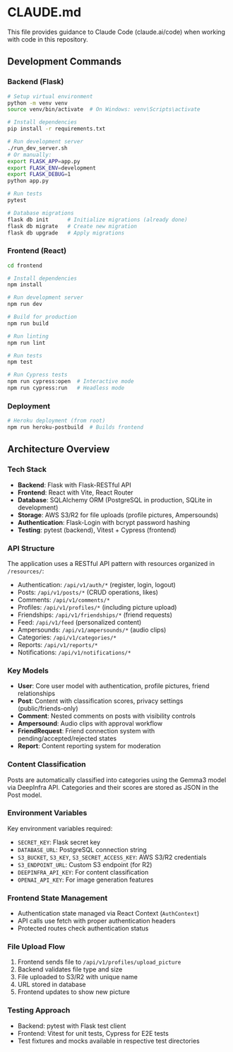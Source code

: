 # CLAUDE.md

This file provides guidance to Claude Code (claude.ai/code) when working with code in this repository.

## Development Commands

### Backend (Flask)
```bash
# Setup virtual environment
python -m venv venv
source venv/bin/activate  # On Windows: venv\Scripts\activate

# Install dependencies
pip install -r requirements.txt

# Run development server
./run_dev_server.sh
# Or manually:
export FLASK_APP=app.py
export FLASK_ENV=development
export FLASK_DEBUG=1
python app.py

# Run tests
pytest

# Database migrations
flask db init      # Initialize migrations (already done)
flask db migrate   # Create new migration
flask db upgrade   # Apply migrations
```

### Frontend (React)
```bash
cd frontend

# Install dependencies
npm install

# Run development server
npm run dev

# Build for production
npm run build

# Run linting
npm run lint

# Run tests
npm test

# Run Cypress tests
npm run cypress:open  # Interactive mode
npm run cypress:run   # Headless mode
```

### Deployment
```bash
# Heroku deployment (from root)
npm run heroku-postbuild  # Builds frontend
```

## Architecture Overview

### Tech Stack
- **Backend**: Flask with Flask-RESTful API
- **Frontend**: React with Vite, React Router
- **Database**: SQLAlchemy ORM (PostgreSQL in production, SQLite in development)
- **Storage**: AWS S3/R2 for file uploads (profile pictures, Ampersounds)
- **Authentication**: Flask-Login with bcrypt password hashing
- **Testing**: pytest (backend), Vitest + Cypress (frontend)

### API Structure
The application uses a RESTful API pattern with resources organized in `/resources/`:
- Authentication: `/api/v1/auth/*` (register, login, logout)
- Posts: `/api/v1/posts/*` (CRUD operations, likes)
- Comments: `/api/v1/comments/*`
- Profiles: `/api/v1/profiles/*` (including picture upload)
- Friendships: `/api/v1/friendships/*` (friend requests)
- Feed: `/api/v1/feed` (personalized content)
- Ampersounds: `/api/v1/ampersounds/*` (audio clips)
- Categories: `/api/v1/categories/*`
- Reports: `/api/v1/reports/*`
- Notifications: `/api/v1/notifications/*`

### Key Models
- **User**: Core user model with authentication, profile pictures, friend relationships
- **Post**: Content with classification scores, privacy settings (public/friends-only)
- **Comment**: Nested comments on posts with visibility controls
- **Ampersound**: Audio clips with approval workflow
- **FriendRequest**: Friend connection system with pending/accepted/rejected states
- **Report**: Content reporting system for moderation

### Content Classification
Posts are automatically classified into categories using the Gemma3 model via DeepInfra API. Categories and their scores are stored as JSON in the Post model.

### Environment Variables
Key environment variables required:
- `SECRET_KEY`: Flask secret key
- `DATABASE_URL`: PostgreSQL connection string
- `S3_BUCKET`, `S3_KEY`, `S3_SECRET_ACCESS_KEY`: AWS S3/R2 credentials
- `S3_ENDPOINT_URL`: Custom S3 endpoint (for R2)
- `DEEPINFRA_API_KEY`: For content classification
- `OPENAI_API_KEY`: For image generation features

### Frontend State Management
- Authentication state managed via React Context (`AuthContext`)
- API calls use fetch with proper authentication headers
- Protected routes check authentication status

### File Upload Flow
1. Frontend sends file to `/api/v1/profiles/upload_picture`
2. Backend validates file type and size
3. File uploaded to S3/R2 with unique name
4. URL stored in database
5. Frontend updates to show new picture

### Testing Approach
- Backend: pytest with Flask test client
- Frontend: Vitest for unit tests, Cypress for E2E tests
- Test fixtures and mocks available in respective test directories